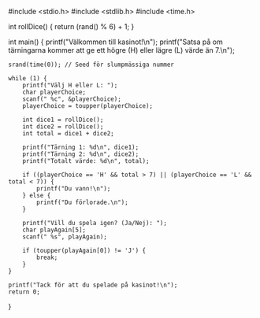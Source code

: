 #include <stdio.h>
#include <stdlib.h>
#include <time.h>

int rollDice() {
    return (rand() % 6) + 1;
}

int main() {
    printf("Välkommen till kasinot!\n");
    printf("Satsa på om tärningarna kommer att ge ett högre (H) eller lägre (L) värde än 7.\n");

    srand(time(0)); // Seed för slumpmässiga nummer

    while (1) {
        printf("Välj H eller L: ");
        char playerChoice;
        scanf(" %c", &playerChoice);
        playerChoice = toupper(playerChoice);

        int dice1 = rollDice();
        int dice2 = rollDice();
        int total = dice1 + dice2;

        printf("Tärning 1: %d\n", dice1);
        printf("Tärning 2: %d\n", dice2);
        printf("Totalt värde: %d\n", total);

        if ((playerChoice == 'H' && total > 7) || (playerChoice == 'L' && total < 7)) {
            printf("Du vann!\n");
        } else {
            printf("Du förlorade.\n");
        }

        printf("Vill du spela igen? (Ja/Nej): ");
        char playAgain[5];
        scanf(" %s", playAgain);

        if (toupper(playAgain[0]) != 'J') {
            break;
        }
    }

    printf("Tack för att du spelade på kasinot!\n");
    return 0;
}
